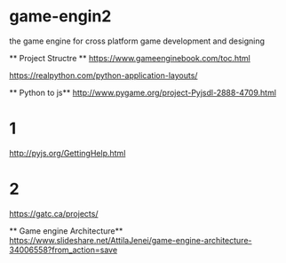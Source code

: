 # game-engin2
the game engine for cross platform game development and designing 


** Project Structre **
https://www.gameenginebook.com/toc.html

https://realpython.com/python-application-layouts/

** Python to js**
http://www.pygame.org/project-Pyjsdl-2888-4709.html
# 1
http://pyjs.org/GettingHelp.html
# 2
https://gatc.ca/projects/

** Game engine Architecture**
https://www.slideshare.net/AttilaJenei/game-engine-architecture-34006558?from_action=save


